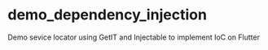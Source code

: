 # demo_dependency_injection
 Demo sevice locator using GetIT and Injectable to implement IoC on Flutter
